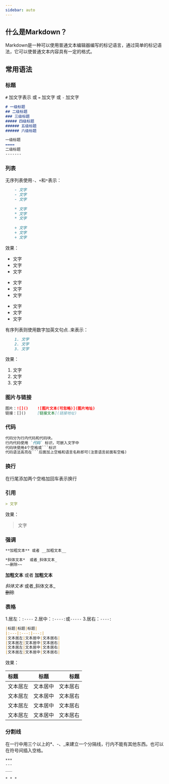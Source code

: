 ```yaml
---
sidebar: auto
---
```


## 什么是Markdown？
Markdown是一种可以使用普通文本编辑器编写的标记语言，通过简单的标记语法，它可以使普通文本内容具有一定的格式。
## 常用语法

### 标题
`#` 加文字表示 或 `=` 加文字 或 `-` 加文字
```markdown
# 一级标题  
## 二级标题  
### 三级标题  
##### 四级标题  
###### 五级标题   
###### 六级标题

一级标题 
====
二级标题
-------
```

### 列表
无序列表使用`-`、`+`和`*`表示：
```markdown
    - 文字
    - 文字
    - 文字
    
    * 文字
    * 文字
    * 文字
    
    + 文字
    + 文字
    + 文字   
```

效果：
- 文字  
- 文字  
- 文字  

* 文字  
* 文字  
* 文字  

+ 文字  
+ 文字  
+ 文字   
    
有序列表则使用数字加英文句点`.`来表示：
```markdown
    1. 文字
    2. 文字
    3. 文字
```
效果：
1. 文字
2. 文字
3. 文字

### 图片与链接
```markdown
图片：![]()    ![图片文本(可忽略)](图片地址)
链接：[]()     [链接文本](链接地址)
```
### 代码
```markdown
代码分为行内代码和代码块。
行内代码使用 `代码` 标识，可嵌入文字中
代码块使用4个空格或```标识
代码语法高亮在```后面加上空格和语言名称即可(注意语言前面有空格)
```
### 换行
在行尾添加两个空格加回车表示换行
### 引用
```markdown
> 文字
```
效果：
> 文字

### 强调
```markdown
**加粗文本** 或者 __加粗文本__

*斜体文本*  或者_斜体文本_
~~删除~~
```
**加粗文本** 或者 __加粗文本__

*斜体文本*  或者_斜体文本_  
~~删除~~

### 表格
1.居左：`:----`
2.居中：`:----:`或`-----`
3.居右：`----:`
```markdown
|标题|标题|标题|
|:---|:---:|---:|
|文本居左|文本居中|文本居右|
|文本居左|文本居中|文本居右|
|文本居左|文本居中|文本居右|
|文本居左|文本居中|文本居右|
```
效果：

|标题|标题|标题|
|:---|:---:|---:|
|文本居左|文本居中|文本居右|
|文本居左|文本居中|文本居右|
|文本居左|文本居中|文本居右|
|文本居左|文本居中|文本居右|
### 分割线
在一行中用三个以上的*、-、_来建立一个分隔线，行内不能有其他东西。也可以在符号间插入空格。
```markdown
***
---
___

* * *
```
